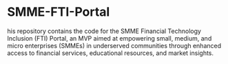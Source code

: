 # SMME-FTI-Portal
 his repository contains the code for the SMME Financial Technology Inclusion (FTI) Portal, an MVP aimed at empowering small, medium, and micro enterprises (SMMEs) in underserved communities through enhanced access to financial services, educational resources, and market insights.
